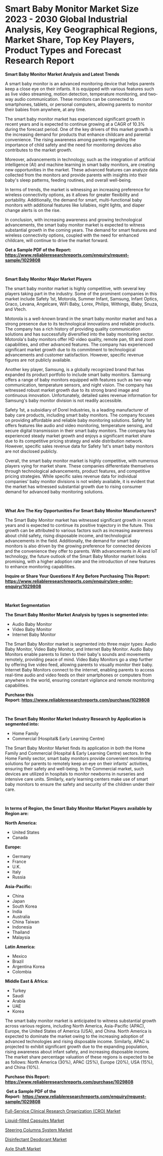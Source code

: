 <p><h1>Smart Baby Monitor Market Size 2023 - 2030 Global Industrial Analysis, Key Geographical Regions, Market Share, Top Key Players, Product Types and Forecast Research Report</h1></p><p><strong>Smart Baby Monitor Market Analysis and Latest Trends</strong></p>
<p><p>A smart baby monitor is an advanced monitoring device that helps parents keep a close eye on their infants. It is equipped with various features such as live video streaming, motion detection, temperature monitoring, and two-way audio communication. These monitors can be connected to smartphones, tablets, or personal computers, allowing parents to monitor their babies from anywhere, at any time.</p><p>The smart baby monitor market has experienced significant growth in recent years and is expected to continue growing at a CAGR of 10.3% during the forecast period. One of the key drivers of this market growth is the increasing demand for products that enhance childcare and parental convenience. The rising awareness among parents regarding the importance of child safety and the need for monitoring devices also contributes to the market growth.</p><p>Moreover, advancements in technology, such as the integration of artificial intelligence (AI) and machine learning in smart baby monitors, are creating new opportunities in the market. These advanced features can analyze data collected from the monitors and provide parents with insights into their baby's sleep patterns, feeding routines, and overall well-being.</p><p>In terms of trends, the market is witnessing an increasing preference for wireless connectivity options, as it allows for greater flexibility and portability. Additionally, the demand for smart, multi-functional baby monitors with additional features like lullabies, night lights, and diaper change alerts is on the rise.</p><p>In conclusion, with increasing awareness and growing technological advancements, the smart baby monitor market is expected to witness substantial growth in the coming years. The demand for smart features and wireless connectivity options, coupled with the need for enhanced childcare, will continue to drive the market forward.</p></p>
<p><strong>Get a Sample PDF of the Report:&nbsp; <a href="https://www.reliableresearchreports.com/enquiry/request-sample/1029808">https://www.reliableresearchreports.com/enquiry/request-sample/1029808</a></strong></p>
<p>&nbsp;</p>
<p><strong>Smart Baby Monitor Major Market Players</strong></p>
<p><p>The smart baby monitor market is highly competitive, with several key players taking part in the industry. Some of the prominent companies in this market include Safety 1st, Motorola, Summer Infant, Samsung, Infant Optics, Graco, Levana, Angelcare, WiFi Baby, Lorex, Philips, Withings, iBaby, Snuza, and Vtech. </p><p>Motorola is a well-known brand in the smart baby monitor market and has a strong presence due to its technological innovations and reliable products. The company has a rich history of providing quality communication solutions and has successfully diversified into the baby monitoring sector. Motorola's baby monitors offer HD video quality, remote pan, tilt and zoom capabilities, and other advanced features. The company has experienced significant market growth due to its commitment to technological advancements and customer satisfaction. However, specific revenue figures are not publicly available. </p><p>Another key player, Samsung, is a globally recognized brand that has expanded its product portfolio to include smart baby monitors. Samsung offers a range of baby monitors equipped with features such as two-way communication, temperature sensors, and night vision. The company has witnessed robust market growth due to its strong brand image and continuous innovation. Unfortunately, detailed sales revenue information for Samsung's baby monitor division is not readily accessible. </p><p>Safety 1st, a subsidiary of Dorel Industries, is a leading manufacturer of baby care products, including smart baby monitors. The company focuses on providing affordable and reliable baby monitoring solutions. Safety 1st offers features like audio and video monitoring, temperature sensing, and secure digital transmission in their smart baby monitors. The company has experienced steady market growth and enjoys a significant market share due to its competitive pricing strategy and wide distribution network. However, specific sales revenue data for Safety 1st's smart baby monitors are not disclosed publicly. </p><p>Overall, the smart baby monitor market is highly competitive, with numerous players vying for market share. These companies differentiate themselves through technological advancements, product features, and competitive pricing strategies. While specific sales revenue data for individual companies' baby monitor divisions is not widely available, it is evident that the market has witnessed substantial growth due to rising consumer demand for advanced baby monitoring solutions.</p></p>
<p>&nbsp;</p>
<p><strong>What Are The Key Opportunities For Smart Baby Monitor Manufacturers?</strong></p>
<p><p>The Smart Baby Monitor market has witnessed significant growth in recent years and is expected to continue its positive trajectory in the future. This growth can be attributed to various factors such as increasing awareness about child safety, rising disposable income, and technological advancements in the field. Additionally, the demand for smart baby monitors is also driven by the growing preference for connected devices and the convenience they offer to parents. With advancements in AI and IoT technology, the future outlook of the Smart Baby Monitor market looks promising, with a higher adoption rate and the introduction of new features to enhance monitoring capabilities.</p></p>
<p><strong>Inquire or Share Your Questions If Any Before Purchasing This Report: <a href="https://www.reliableresearchreports.com/enquiry/pre-order-enquiry/1029808">https://www.reliableresearchreports.com/enquiry/pre-order-enquiry/1029808</a></strong></p>
<p>&nbsp;</p>
<p><strong>Market Segmentation</strong></p>
<p><strong>The Smart Baby Monitor Market Analysis by types is segmented into:</strong></p>
<p><ul><li>Audio Baby Monitor</li><li>Video Baby Monitor</li><li>Internet Baby Monitor</li></ul></p>
<p><p>The Smart Baby Monitor market is segmented into three major types: Audio Baby Monitor, Video Baby Monitor, and Internet Baby Monitor. Audio Baby Monitors enable parents to listen to their baby's sounds and movements remotely, providing peace of mind. Video Baby Monitors go a step further by offering live video feed, allowing parents to visually monitor their baby. Internet Baby Monitors connect to the internet, enabling parents to access real-time audio and video feeds on their smartphones or computers from anywhere in the world, ensuring constant vigilance and remote monitoring capabilities.</p></p>
<p><strong>Purchase this Report:&nbsp;<a href="https://www.reliableresearchreports.com/purchase/1029808">https://www.reliableresearchreports.com/purchase/1029808</a></strong></p>
<p>&nbsp;</p>
<p><strong>The Smart Baby Monitor Market Industry Research by Application is segmented into:</strong></p>
<p><ul><li>Home Family</li><li>Commercial (Hospital& Early Learning Centre)</li></ul></p>
<p><p>The Smart Baby Monitor Market finds its application in both the Home Family and Commercial (Hospital & Early Learning Centre) sectors. In the Home Family sector, smart baby monitors provide convenient monitoring solutions for parents to remotely keep an eye on their infants' activities, ensuring their safety and well-being. In the Commercial market, such devices are utilized in hospitals to monitor newborns in nurseries and intensive care units. Similarly, early learning centers make use of smart baby monitors to ensure the safety and security of the children under their care.</p></p>
<p>&nbsp;</p>
<p><strong>In terms of Region, the Smart Baby Monitor Market Players available by Region are:</strong></p>
<p>
    <p> <strong> North America: </strong>
        <ul>
            <li>United States</li>
            <li>Canada</li>
        </ul>
        </p> 
    <p> <strong> Europe: </strong>
        <ul>
            <li>Germany</li>
            <li>France</li>
            <li>U.K.</li>
            <li>Italy</li>
            <li>Russia</li>
        </ul>
        </p> 
    <p> <strong> Asia-Pacific: </strong>
        <ul>
            <li>China</li>
            <li>Japan</li>
            <li>South Korea</li>
            <li>India</li>
            <li>Australia</li>
            <li>China Taiwan</li>
            <li>Indonesia</li>
            <li>Thailand</li>
            <li>Malaysia</li>
        </ul>
        </p> 
    <p> <strong> Latin America: </strong>
        <ul>
            <li>Mexico</li>
            <li>Brazil</li>
            <li>Argentina Korea</li>
            <li>Colombia</li>
        </ul>
        </p> 
    <p> <strong> Middle East & Africa: </strong>
        <ul>
            <li>Turkey</li>
            <li>Saudi</li>
            <li>Arabia</li>
            <li>UAE</li>
            <li>Korea</li>
        </ul>
    </p>
    </p>
<p><p>The smart baby monitor market is anticipated to witness substantial growth across various regions, including North America, Asia-Pacific (APAC), Europe, the United States of America (USA), and China. North America is expected to dominate the market owing to the increasing adoption of advanced technologies and rising disposable income. Similarly, APAC is projected to exhibit significant growth due to the expanding population, rising awareness about infant safety, and increasing disposable income. The market share percentage valuation of these regions is expected to be as follows: North America (30%), APAC (25%), Europe (20%), USA (15%), and China (10%).</p></p>
<p><strong>Purchase this Report: <a href="https://www.reliableresearchreports.com/purchase/1029808">https://www.reliableresearchreports.com/purchase/1029808</a></strong></p>
<p>&nbsp;<strong>Get a Sample PDF of the Report:&nbsp;&nbsp;<a href="https://www.reliableresearchreports.com/enquiry/request-sample/1029808">https://www.reliableresearchreports.com/enquiry/request-sample/1029808</a></strong></p>
<p><strong></strong></p>
<p><p><a href="https://www.reportprime.com/full-service-clinical-research-organization-cro-r7773">Full-Service Clinical Research Organization (CRO) Market</a></p><p><a href="https://issuu.com/reportprime-2/docs/liquid-filled-capsules-market-size-2030.pptx?fr=xKAE9_zU1NQ">Liquid-filled Capsules Market</a></p><p><a href="https://github.com/JameTravis/Market-Research-Report-List-1/blob/main/steering-columns-system-market.md">Steering Columns System Market</a></p><p><a href="https://www.linkedin.com/pulse/decoding-disinfectant-deodorant-market-deep-dive-latest-ewcte/">Disinfectant Deodorant Market</a></p><p><a href="https://medium.com/@christopherbennett19/axle-shaft-market-size-growth-forecast-2023-2030-b488c75f9cc9">Axle Shaft Market</a></p></p>